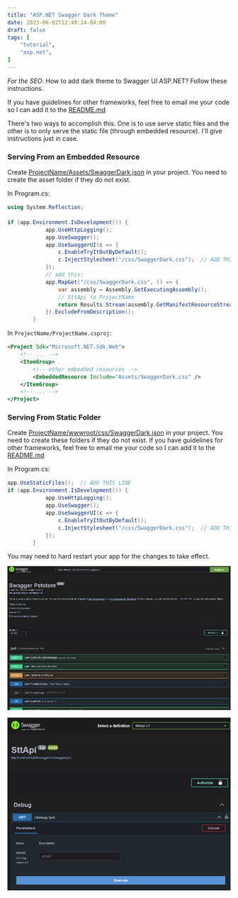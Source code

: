 ```yaml
---
title: "ASP.NET Swagger Dark Theme"
date: 2023-06-02T12:49:14-04:00
draft: false
tags: [
    "tutorial",
    "asp.net",
]
---
```


_For the SEO_: How to add dark theme to Swagger UI ASP.NET? Follow these instructions.

If you have guidelines for other frameworks, feel free to email me your code so I can add it to the [README.md](https://github.com/elibroftw/SwaggerDark/tree/master)

There's two ways to accomplish this. One is to use serve static files and the other is to only serve the static file (through embedded resource). I'll give instructions just in case.

### Serving From an Embedded Resource

Create [ProjectName/Assets/SwaggerDark.json](https://github.com/elibroftw/SwaggerDark/blob/master/SwaggerDark.css) in your project. You need to create the asset folder if they do not exist.

In Program.cs:

```cs
using System.Reflection;

if (app.Environment.IsDevelopment()) {
            app.UseHttpLogging();
            app.UseSwagger();
            app.UseSwaggerUI(c => {
                c.EnableTryItOutByDefault();
                c.InjectStylesheet("/css/SwaggerDark.css");  // ADD THIS LINE
            });
            // add this:
            app.MapGet("/css/SwaggerDark.css", () => {
                var assembly = Assembly.GetExecutingAssembly();
                // SttApi to ProjectName
                return Results.Stream(assembly.GetManifestResourceStream("SttApi.Assets.SwaggerDark.css")!, "text/css");
            }).ExcludeFromDescription();
        }
```

In `ProjectName/ProjectName.csproj`:

```xml
<Project Sdk="Microsoft.NET.Sdk.Web">
    <!-- ... -->
    <ItemGroup>
        <!-- other embedded resources -->
        <EmbeddedResource Include="Assets/SwaggerDark.css" />
    </ItemGroup>
    <!-- ... -->
</Project>
```

### Serving From Static Folder

Create [ProjectName/wwwroot/css/SwaggerDark.json](https://github.com/elibroftw/SwaggerDark/blob/master/SwaggerDark.css) in your project. You need to create these folders if they do not exist. If you have guidelines for other frameworks, feel free to email me your code so I can add it to the [README.md](https://github.com/elibroftw/SwaggerDark/tree/master)

In Program.cs:

```cs
app.UseStaticFiles();  // ADD THIS LINE
if (app.Environment.IsDevelopment()) {
            app.UseHttpLogging();
            app.UseSwagger();
            app.UseSwaggerUI(c => {
                c.EnableTryItOutByDefault();
                c.InjectStylesheet("/css/SwaggerDark.css");  // ADD THIS LINE
            });
        }
```

You may need to hard restart your app for the changes to take effect.

![Screenshot 1 of Swagger Dark Theme](https://raw.githubusercontent.com/Amoenus/SwaggerDark/master/SwaggerDark.png "Swagger Dark Theme Screenshot 1")

![Screenshot 2 of Swagger Dark Theme](https://raw.githubusercontent.com/elibroftw/SwaggerDark/master/SwaggerDark2.png "Swagger Dark Theme Screenshot 2")
